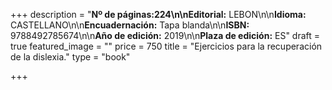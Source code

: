 +++
description = "**Nº de páginas:**224\n\n**Editorial:** LEBON\n\n**Idioma:** CASTELLANO\n\n**Encuadernación:** Tapa blanda\n\n**ISBN:** 9788492785674\n\n**Año de edición:** 2019\n\n**Plaza de edición:** ES"
draft = true
featured_image = ""
price = 750
title = "Ejercicios para la recuperación de la dislexia."
type = "book"

+++
